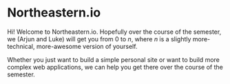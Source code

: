 # Northeastern.io

Hi! Welcome to Northeastern.io. Hopefully over the course of the semester, we (Arjun and Luke) will get you from 0 to *n*, where *n* is a slightly more-technical, more-awesome version of yourself.

Whether you just want to build a simple personal site or want to build more complex web applications, we can help you get there over the course of the semester.


